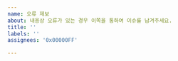 ```yaml
---
name: 오류 제보
about: 내용상 오류가 있는 경우 이쪽을 통하여 이슈를 남겨주세요.
title: ''
labels: ''
assignees: '0x00000FF'

---
```



